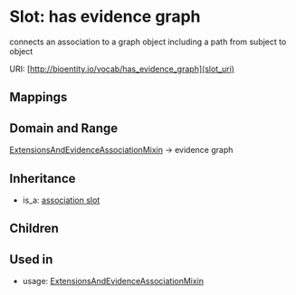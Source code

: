 # Slot: has evidence graph


connects an association to a graph object including a path from subject to object

URI: [http://bioentity.io/vocab/has_evidence_graph](slot_uri)
## Mappings

## Domain and Range

[ExtensionsAndEvidenceAssociationMixin](ExtensionsAndEvidenceAssociationMixin.md) -> evidence graph
## Inheritance

 *  is_a: [association slot](association_slot.md)
## Children

## Used in

 *  usage: [ExtensionsAndEvidenceAssociationMixin](ExtensionsAndEvidenceAssociationMixin.md)
